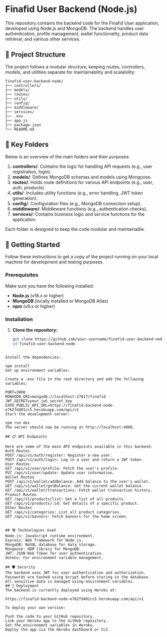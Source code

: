 # Finafid User Backend (Node.js)

This repository contains the backend code for the Finafid User application, developed using Node.js and MongoDB. The backend handles user authentication, profile management, wallet functionality, product data retrieval, and various other services.

## 📂 Project Structure

The project follows a modular structure, keeping routes, controllers, models, and utilities separate for maintainability and scalability:

```plaintext
finafid-user-backend-node/
├── controllers/
├── models/
├── routes/
├── utils/
├── config/
├── middleware/
├── services/
├── .env
├── app.js
├── package.json
└── README.md
```



## 📂 Key Folders

Below is an overview of the main folders and their purposes:

1. **controllers/**: Contains the logic for handling API requests (e.g., user registration, login).
2. **models/**: Defines MongoDB schemas and models using Mongoose.
3. **routes/**: Holds route definitions for various API endpoints (e.g., user, auth, products).
4. **utils/**: Includes utility functions (e.g., error handling, JWT token generation).
5. **config/**: Configuration files (e.g., MongoDB connection setup).
6. **middleware/**: Middleware functions (e.g., authentication checks).
7. **services/**: Contains business logic and service functions for the application.

Each folder is designed to keep the code modular and maintainable.

## 🚀 Getting Started

Follow these instructions to get a copy of the project running on your local machine for development and testing purposes.

### Prerequisites

Make sure you have the following installed:

- **Node.js** (v18.x or higher)
- **MongoDB** (locally installed or MongoDB Atlas)
- **npm** (v9.x or higher)

### Installation

1. **Clone the repository:**

   ```bash
   git clone https://github.com/your-username/finafid-user-backend-node.git
   cd finafid-user-backend-node
```

Install the dependencies:

npm install
Set up environment variables:

Create a .env file in the root directory and add the following variables:

PORT=3000
MONGODB_URI=mongodb://localhost:27017/finafid
JWT_SECRET=your_jwt_secret_key
EXPO_PUBLIC_API_URL=https://finafid-backend-node-e762fd401cc5.herokuapp.com/api/v1
Start the development server:

npm run dev
The server should now be running at http://localhost:4000.

## 📋 API Endpoints

Here are some of the main API endpoints available in this backend:
Auth Routes
POST /api/v1/auth/register: Register a new user.
POST /api/v1/auth/login: Log in a user and return a JWT token.
User Routes
GET /api/v1/user/profile: Fetch the user's profile.
PUT /api/v1/user/update: Update user information.
Wallet Routes
POST /api/v1/wallet/addBalance: Add balance to the user's wallet.
GET /api/v1/wallet/getBalance: Get the current wallet balance.
GET /api/v1/wallet/transactions: Fetch wallet transaction history.
Product Routes
GET /api/v1/products/list: Get a list of all products.
GET /api/v1/products/:id: Get details of a specific product.
Other Routes
GET /api/v1/categories: List all product categories.
GET /api/v1/banners: Fetch banners for the home screen.


## 🛠️ Technologies Used
Node.js: JavaScript runtime environment.
Express: Web framework for Node.js.
MongoDB: NoSQL database for data storage.
Mongoose: ODM library for MongoDB.
JWT: JSON Web Token for user authentication.
dotenv: For environment variable management.

## 🛡️ Security
The backend uses JWT for user authentication and authorization.
Passwords are hashed using bcrypt before storing in the database.
All sensitive data is managed using environment variables.
## 🔄 Deployment
The backend is currently deployed using Heroku at:

https://finafid-backend-node-e762fd401cc5.herokuapp.com/api/v1

To deploy your own version:

Push the code to your GitHub repository.
Link your Heroku app to the GitHub repository.
Set the environment variables in Heroku.
Deploy the app via the Heroku dashboard or CLI.

